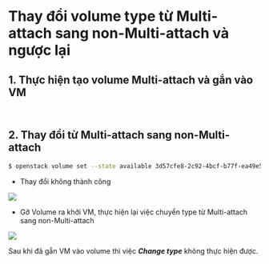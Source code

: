 # Thay đổi volume type từ Multi-attach sang non-Multi-attach và ngược lại

## 1. Thực hiện tạo volume Multi-attach và gắn vào VM
```sh

```
```

```
## 2. Thay đổi từ Multi-attach sang non-Multi-attach
```sh
$ openstack volume set --state available 3d57cfe8-2c92-4bcf-b77f-ea49e5892d5a
```
- Thay đổi không thành công

<img src=https://i.imgur.com/p2eA0QT.png>

- Gỡ Volume ra khởi VM, thực hiện lại việc chuyển type từ Multi-attach sang non-Multi-attach

<img src=https://i.imgur.com/zqDNdY2.png>

Sau khi đã gẵn VM vào volume thì việc ***Change type*** không thực hiện được.

